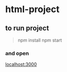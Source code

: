 # html-project

## to run project
> npm install
> npm start
### and open 
[localhost:3000](http://localhost:3000/)
